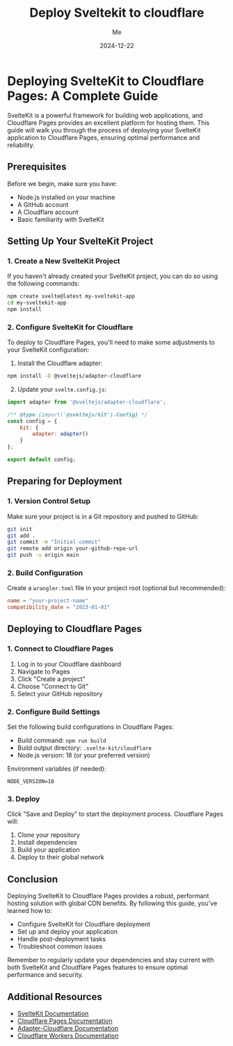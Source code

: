 ﻿---
title: 'Deploy Sveltekit to cloudflare'
date: "2024-12-22"
description: SvelteKit is a powerful framework for building web applications, and Cloudflare Pages provides an excellent platform for hosting them. This guide will walk you through the process of deploying your SvelteKit application to Cloudflare Pages, ensuring optimal performance and reliability. 🚀
categories:
  - sveltekit
  - svelte
  - cloudflare
image: /images/sveltekit-cloudflare.png
author: Me
published: true
---
# Deploying SvelteKit to Cloudflare Pages: A Complete Guide

SvelteKit is a powerful framework for building web applications, and Cloudflare Pages provides an excellent platform for hosting them. This guide will walk you through the process of deploying your SvelteKit application to Cloudflare Pages, ensuring optimal performance and reliability.

## Prerequisites

Before we begin, make sure you have:
- Node.js installed on your machine
- A GitHub account
- A Cloudflare account
- Basic familiarity with SvelteKit

## Setting Up Your SvelteKit Project

### 1. Create a New SvelteKit Project

If you haven't already created your SvelteKit project, you can do so using the following commands:

```bash
npm create svelte@latest my-sveltekit-app
cd my-sveltekit-app
npm install
```

### 2. Configure SvelteKit for Cloudflare

To deploy to Cloudflare Pages, you'll need to make some adjustments to your SvelteKit configuration:

1. Install the Cloudflare adapter:
```bash
npm install -D @sveltejs/adapter-cloudflare
```

2. Update your `svelte.config.js`:
```javascript
import adapter from '@sveltejs/adapter-cloudflare';

/** @type {import('@sveltejs/kit').Config} */
const config = {
    kit: {
        adapter: adapter()
    }
};

export default config;
```

## Preparing for Deployment

### 1. Version Control Setup

Make sure your project is in a Git repository and pushed to GitHub:

```bash
git init
git add .
git commit -m "Initial commit"
git remote add origin your-github-repo-url
git push -u origin main
```

### 2. Build Configuration

Create a `wrangler.toml` file in your project root (optional but recommended):

```toml
name = "your-project-name"
compatibility_date = "2023-01-01"
```

## Deploying to Cloudflare Pages

### 1. Connect to Cloudflare Pages

1. Log in to your Cloudflare dashboard
2. Navigate to Pages
3. Click "Create a project"
4. Choose "Connect to Git"
5. Select your GitHub repository

### 2. Configure Build Settings

Set the following build configurations in Cloudflare Pages:

- Build command: `npm run build`
- Build output directory: `.svelte-kit/cloudflare`
- Node.js version: 18 (or your preferred version)

Environment variables (if needed):
```
NODE_VERSION=18
```

### 3. Deploy

Click "Save and Deploy" to start the deployment process. Cloudflare Pages will:
1. Clone your repository
2. Install dependencies
3. Build your application
4. Deploy to their global network


## Conclusion

Deploying SvelteKit to Cloudflare Pages provides a robust, performant hosting solution with global CDN benefits. By following this guide, you've learned how to:
- Configure SvelteKit for Cloudflare deployment
- Set up and deploy your application
- Handle post-deployment tasks
- Troubleshoot common issues

Remember to regularly update your dependencies and stay current with both SvelteKit and Cloudflare Pages features to ensure optimal performance and security.

## Additional Resources

- [SvelteKit Documentation](https://kit.svelte.dev/)
- [Cloudflare Pages Documentation](https://developers.cloudflare.com/pages/)
- [Adapter-Cloudflare Documentation](https://github.com/sveltejs/kit/tree/master/packages/adapter-cloudflare)
- [Cloudflare Workers Documentation](https://developers.cloudflare.com/workers/)